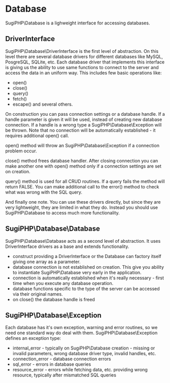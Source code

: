 Database
========

SugiPHP\Database is a lighweight interface for accessing databases.

DriverInterface
---------------

SugiPHP\Database\DriverInterface is the first level of abstraction. On this level there are several database drivers for different databases like MySQL, PosgreSQL, SQLite, etc. Each database driver that implements this interface is giving us the ability to use same functions to connect to the server and access the data in an uniform way. This includes few basic operations like:
 - open()
 - close()
 - query()
 - fetch()
 - escape()
and several others.

On construction you can pass connection settings or a database handle. If a handle parameter is given it will be used, instead of creating new database connection. If a handle is a wrong type a SugiPHP\Database\Exception will be thrown. Note that no connection will be automatically established - it requires additional open() call.

open() method will throw an SugiPHP\Database\Exception if a connection problem occur.

close() method frees database handler. After closing connection you can make another one with open() method only if a connection settings are set on creation.

query() method is used for all CRUD routines. If a query fails the method will return FALSE. You can make additional call to the error() method to check what was wrong with the SQL query.

And finally one note. You can use these drivers directly, but since they are very lightweight, they are limited in what they do. Instead you should use SugiPHP\Database to access much more functionality.

SugiPHP\Database\Database
-------------------------

SugiPHP\Database\Database acts as a second level of abstraction. It uses DriverInterface drivers as a base and extends functionality.
 - construct providing a DriverInterface or the Database can factory itself giving one array as a parameter.
 - database connection is not established on creation. This give you ability to instantiate SugiPHP\Database very early in the application.
 - connection is automatically established when it's really necessary - first time when you execute any database operation.
 - database functions specific to the type of the server can be accessed via their original names.
 - on close() the database handle is freed

SugiPHP\Database\Exception
--------------------------

Each database has it's own exception, warning and error routines, so we need one standard way do deal with them.
SugiPHP\Database\Exception defines an exception type:
 - internal_error - typically on SugiPHP\Database creation - missing or invalid parameters, wrong database driver type, invalid handles, etc.
 - connection_error - database connection errors
 - sql_error - errors in database queries
 - resource_error - errors while fetching data, etc. providing wrong resource, typically after mismatched SQL queries 
